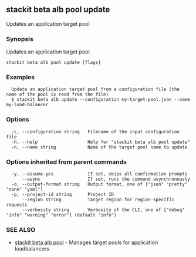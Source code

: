 ## stackit beta alb pool update

Updates an application target pool

### Synopsis

Updates an application target pool.

```
stackit beta alb pool update [flags]
```

### Examples

```
  Update an application target pool from a configuration file (the name of the pool is read from the file)
  $ stackit beta alb update --configuration my-target-pool.json --name my-load-balancer
```

### Options

```
  -c, --configuration string   Filename of the input configuration file
  -h, --help                   Help for "stackit beta alb pool update"
  -n, --name string            Name of the target pool name to update
```

### Options inherited from parent commands

```
  -y, --assume-yes             If set, skips all confirmation prompts
      --async                  If set, runs the command asynchronously
  -o, --output-format string   Output format, one of ["json" "pretty" "none" "yaml"]
  -p, --project-id string      Project ID
      --region string          Target region for region-specific requests
      --verbosity string       Verbosity of the CLI, one of ["debug" "info" "warning" "error"] (default "info")
```

### SEE ALSO

* [stackit beta alb pool](./stackit_beta_alb_pool.md)	 - Manages target pools for application loadbalancers

